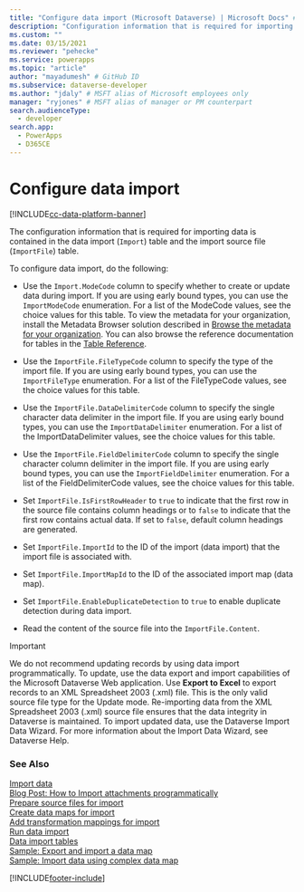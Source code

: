```yaml
---
title: "Configure data import (Microsoft Dataverse) | Microsoft Docs" # Intent and product brand in a unique string of 43-59 chars including spaces
description: "Configuration information that is required for importing data is contained in the data import table and the import source file table." # 115-145 characters including spaces. This abstract displays in the search result.
ms.custom: ""
ms.date: 03/15/2021
ms.reviewer: "pehecke"
ms.service: powerapps
ms.topic: "article"
author: "mayadumesh" # GitHub ID
ms.subservice: dataverse-developer
ms.author: "jdaly" # MSFT alias of Microsoft employees only
manager: "ryjones" # MSFT alias of manager or PM counterpart
search.audienceType: 
  - developer
search.app: 
  - PowerApps
  - D365CE
---
```

# Configure data import

[!INCLUDE[cc-data-platform-banner](../../includes/cc-data-platform-banner.md)]

<!-- 
Was Mike Carter's

https://docs.microsoft.com/dynamics365/customer-engagement/developer/configure-data-import 

Child topic of 
powerapps-docs/developer/data-platform/import-data.md
-->

The configuration information that is required for importing data is contained in the data import (`Import`) table and the import source file (`ImportFile`) table.  
  
 To configure data import, do the following:  
  
- Use the `Import.ModeCode` column to specify whether to create or update data during import. If you are using early bound types, you can use the `ImportModeCode` enumeration. For a list of the ModeCode values, see the choice values for this table. To view the metadata for your organization, install the Metadata Browser solution described in [Browse the metadata for your organization](/dynamics365/customer-engagement/developer/browse-your-metadata). You can also browse the reference documentation for tables in the [Table Reference](/dynamics365/customer-engagement/developer/about-entity-reference).  
  
- Use the `ImportFile.FileTypeCode` column to specify the type of the import file. If you are using early bound types, you can use the `ImportFileType` enumeration. For a list of the FileTypeCode values, see the choice values for this table.  
  
- Use the `ImportFile.DataDelimiterCode` column to specify the single character data delimiter in the import file. If you are using early bound types, you can use the `ImportDataDelimiter` enumeration. For a list of the ImportDataDelimiter values, see the choice values for this table.  
  
- Use the `ImportFile.FieldDelimiterCode` column to specify the single character column delimiter in the import file. If you are using early bound types, you can use the `ImportFieldDelimiter` enumeration. For a list of the FieldDelimiterCode values, see the choice values for this table.  
  
- Set `ImportFile.IsFirstRowHeader` to `true` to indicate that the first row in the source file contains column headings or to `false` to indicate that the first row contains actual data. If set to `false`, default column headings are generated.  
  
- Set `ImportFile.ImportId` to the ID of the import (data import) that the import file is associated with.  
  
- Set `ImportFile.ImportMapId` to the ID of the associated import map (data map).  
  
- Set `ImportFile.EnableDuplicateDetection` to `true` to enable duplicate detection during data import.  
  
- Read the content of the source file into the `ImportFile.Content`.  
  
> [!IMPORTANT]
>  We do not recommend updating records by using data import programmatically. To update, use the data export and import capabilities of the Microsoft Dataverse Web application. Use **Export to Excel** to export records to an XML Spreadsheet 2003 (.xml) file. This is the only valid source file type for the Update mode. Re-importing data from the XML Spreadsheet 2003 (.xml) source file ensures that the data integrity in Dataverse is maintained. To import updated data, use the Dataverse Import Data Wizard. For more information about the Import Data Wizard, see Dataverse Help.  
 
### See Also

[Import data](import-data.md)<br />
[Blog Post: How to Import attachments programmatically](https://blogs.msdn.com/b/crm/archive/2012/08/06/how-to-import-attachments-programmatically.aspx)<br />
[Prepare source files for import](prepare-source-files-import.md)<br />
[Create data maps for import](create-data-maps-for-import.md)<br />
[Add transformation mappings for import](add-transformation-mappings-import.md)<br />
[Run data import](run-data-import.md)<br />
[Data import tables](data-import-entities.md)<br />
[Sample: Export and import a data map](org-service/samples/export-import-data-map.md)<br />
[Sample: Import data using complex data map](org-service/samples/import-data-complex-data-map.md)<br />


[!INCLUDE[footer-include](../../includes/footer-banner.md)]